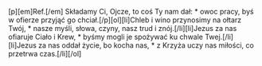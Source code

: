 [p][em]Ref.[/em] Składamy Ci, Ojcze, to coś Ty nam dał: * owoc pracy, byś w ofierze przyjąć go chciał.[/p][ol][li]Chleb i wino przynosimy na ołtarz Twój, * nasze myśli, słowa, czyny, nasz trud i znój.[/li][li]Jezus za nas ofiaruje Ciało i Krew, * byśmy mogli je spożywać ku chwale Twej.[/li][li]Jezus za nas oddał życie, bo kocha nas, * z Krzyża uczy nas miłości, co przetrwa czas.[/li][/ol]
